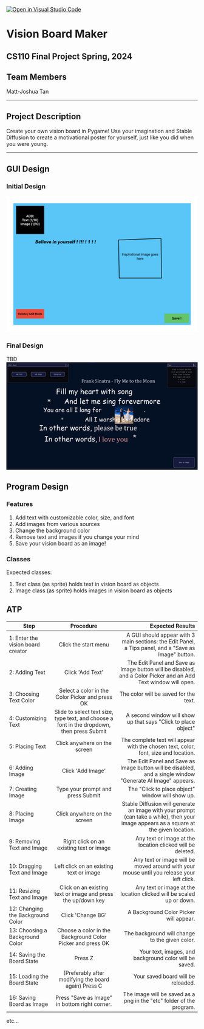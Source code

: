 [![Open in Visual Studio Code](https://classroom.github.com/assets/open-in-vscode-718a45dd9cf7e7f842a935f5ebbe5719a5e09af4491e668f4dbf3b35d5cca122.svg)](https://classroom.github.com/online_ide?assignment_repo_id=13804652&assignment_repo_type=AssignmentRepo)

# Vision Board Maker
## CS110 Final Project Spring, 2024

## Team Members

Matt-Joshua Tan

***

## Project Description

Create your own vision board in Pygame! Use your imagination and Stable Diffusion to create a motivational poster for yourself, just like you did when you were young.

***    

## GUI Design

### Initial Design

![initial gui](assets/guidraft.jpg)

### Final Design

TBD
![final gui](assets/finalgui.jpg)

## Program Design

### Features

1. Add text with customizable color, size, and font
2. Add images from various sources
3. Change the background color
4. Remove text and images if you change your mind
5. Save your vision board as an image!

### Classes

Expected classes:
1. Text class (as sprite) holds text in vision board as objects
2. Image class (as sprite) holds images in vision board as objects

## ATP

| Step                 |Procedure             |Expected Results                   |
|----------------------|:--------------------:|----------------------------------:|
| 1: Enter the vision board creator             | Click the start menu  | A GUI should appear with 3 main sections: the Edit Panel, a Tips panel, and a "Save as Image" button. |
| 2: Adding Text                   | Click 'Add Text' | The Edit Panel and Save as Image button will be disabled, and a Color Picker and an Add Text window will open. |
| 3: Choosing Text Color | Select a color in the Color Picker and press OK | The color will be saved for the text. |
| 4: Customizing Text | Slide to select text size, type text, and choose a font in the dropdown, then press Submit | A second window will show up that says "Click to place object" |
| 5: Placing Text | Click anywhere on the screen | The complete text will appear with the chosen text, color, font, size and location. |
| 6: Adding Image | Click 'Add Image' | The Edit Panel and Save as Image button will be disabled, and a single window "Generate AI Image" appears. |
| 7: Creating Image | Type your prompt and press Submit | The "Click to place object" window will show up. |
| 8: Placing Image | Click anywhere on the screen | Stable Diffusion will generate an image with your prompt (can take a while), then your image appears as a square at the given location. |
| 9: Removing Text and Image | Right click on an existing text or image | Any text or image at the location clicked will be deleted. |
| 10: Dragging Text and Image | Left click on an existing text or image | Any text or image will be moved around with your mouse until you release your left click. |
| 11: Resizing Text and Image | Click on an existing text or image and press the up/down key | Any text or image at the location clicked will be scaled up or down.|
| 12: Changing the Background Color | Click 'Change BG' | A Background Color Picker will appear. |
| 13: Choosing a Background Color | Choose a color in the Background Color Picker and press OK | The background will change to the given color.
| 14: Saving the Board State | Press Z | Your text, images, and background color will be saved. |
| 15: Loading the Board State | (Preferably after modifying the board again) Press C | Your saved board will be reloaded. |
| 16: Saving Board as Image | Press "Save as Image" in bottom right corner. | The image will be saved as a png in the "etc" folder of the program. | 
etc...
